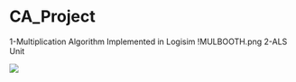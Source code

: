# CA_Project
1-Multiplication Algorithm Implemented in Logisim
!MULBOOTH.png
2-ALS Unit 

![](ALU.png)

